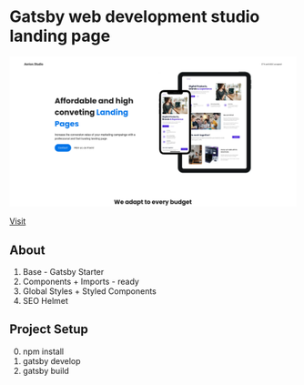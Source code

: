 # Gatsby web development studio landing page

![Home Image](https://github.com/leanug/aerion/blob/main/static/screenshot.png)

[Visit](https://www.aerion.studio)

## About

1. Base - Gatsby Starter
2. Components + Imports - ready
3. Global Styles + Styled Components
5. SEO Helmet

## Project Setup

0. npm install
1. gatsby develop
2. gatsby build